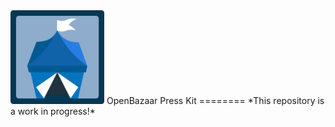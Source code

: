 <img src="https://raw.githubusercontent.com/OpenBazaar/PressKit/master/images/logo/openbazaar-logo.png" width="150px" />
OpenBazaar Press Kit
========
 *This repository is a work in progress!*
